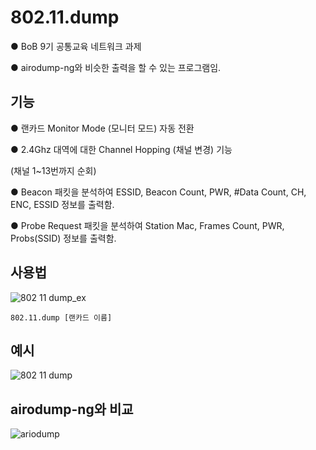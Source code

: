 # 802.11.dump
● BoB 9기 공통교육 네트워크 과제

● airodump-ng와 비슷한 출력을 할 수 있는 프로그램임.

## 기능
● 랜카드 Monitor Mode (모니터 모드) 자동 전환

● 2.4Ghz 대역에 대한 Channel Hopping (채널 변경) 기능

(채널 1~13번까지 순회)

● Beacon 패킷을 분석하여 ESSID, Beacon Count, PWR, #Data Count, CH, ENC, ESSID 정보를 출력함.

● Probe Request 패킷을 분석하여 Station Mac, Frames Count, PWR, Probs(SSID) 정보를 출력함.


## 사용법
![802 11 dump_ex](https://user-images.githubusercontent.com/12112214/106164576-755ab180-61cd-11eb-97b3-ba6bd2c839d5.png)

    802.11.dump [랜카드 이름]

## 예시
![802 11 dump](https://user-images.githubusercontent.com/12112214/106164574-755ab180-61cd-11eb-8ce7-b349aa752d05.png)

## airodump-ng와 비교
![ariodump](https://user-images.githubusercontent.com/12112214/106164570-74298480-61cd-11eb-99fe-1fe1f2555cdf.png)
